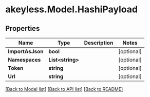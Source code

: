 # akeyless.Model.HashiPayload

## Properties

Name | Type | Description | Notes
------------ | ------------- | ------------- | -------------
**ImportAsJson** | **bool** |  | [optional] 
**Namespaces** | **List&lt;string&gt;** |  | [optional] 
**Token** | **string** |  | [optional] 
**Url** | **string** |  | [optional] 

[[Back to Model list]](../README.md#documentation-for-models) [[Back to API list]](../README.md#documentation-for-api-endpoints) [[Back to README]](../README.md)

